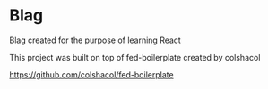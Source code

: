 # Blag

Blag created for the purpose of learning React

This project was built on top of fed-boilerplate created by colshacol

https://github.com/colshacol/fed-boilerplate
